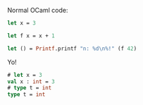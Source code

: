 Normal OCaml code:

```ocaml
let x = 3

let f x = x + 1

let () = Printf.printf "n: %d\n%!" (f 42)
```

Yo!

```ocaml
# let x = 3
val x : int = 3
# type t = int
type t = int
```
